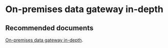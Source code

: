   <properties
	pageTitle="on-premises data gateway in-depth"
	description="on-premises data gateway in-depth"
	service="microsoft.PowerBIDedicated"
	resource="capacities"
	authors="pjfreitas"
	ms.author="pfreitas"	
	displayOrder="380"
	selfHelpType="generic"
	supportTopicIds="32628126"
	productPesIds="16334"
	cloudEnvironments="public, MoonCake, fairfax" 
	articleId="05e47428-4dcc-ff1f-02c4-14e24aaa6f9b"
/>

# On-premises data gateway in-depth

## **Recommended documents**

[On-premises data gateway in-depth](https://docs.microsoft.com/power-bi/service-gateway-onprem-indepth).<br>